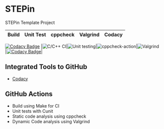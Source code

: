 # STEPin
STEPin Template Project

|Build|Unit Test|cppcheck|Valgrind|Codacy|
|:--:|:--:|:--:|:--:|:--:|
[![Codacy Badge](https://api.codacy.com/project/badge/Grade/adaeced2730e4fd3b4dfc8b2f145acaa)](https://app.codacy.com/manual/stepin104792/Genesis_practice?utm_source=github.com&utm_medium=referral&utm_content=stepin104792/Genesis_practice&utm_campaign=Badge_Grade_Dashboard)
|![C/C++ CI](https://github.com/Bharathgopal/STEPin/workflows/C/C++%20CI/badge.svg)|![Unit testing](https://github.com/Bharathgopal/STEPin/workflows/Unit%20testing/badge.svg)|![cppcheck-action](https://github.com/Bharathgopal/STEPin/workflows/cppcheck-action/badge.svg)|![Valgrind](https://github.com/Bharathgopal/STEPin/workflows/Valgrind/badge.svg)|[![Codacy Badge](https://app.codacy.com/project/badge/Grade/fe19032a8c224195929dc60376cc441b)](https://www.codacy.com/manual/Bharathgopal/STEPin?utm_source=github.com&amp;utm_medium=referral&amp;utm_content=Bharathgopal/STEPin&amp;utm_campaign=Badge_Grade)|

## Integrated Tools to GitHub
*  [Codacy](https://www.codacy.com/)

## GitHub Actions
* Build using Make for CI
* Unit tests with Cunit
* Static code analysis using cppcheck
* Dynamic Code analysis using Valgrind

